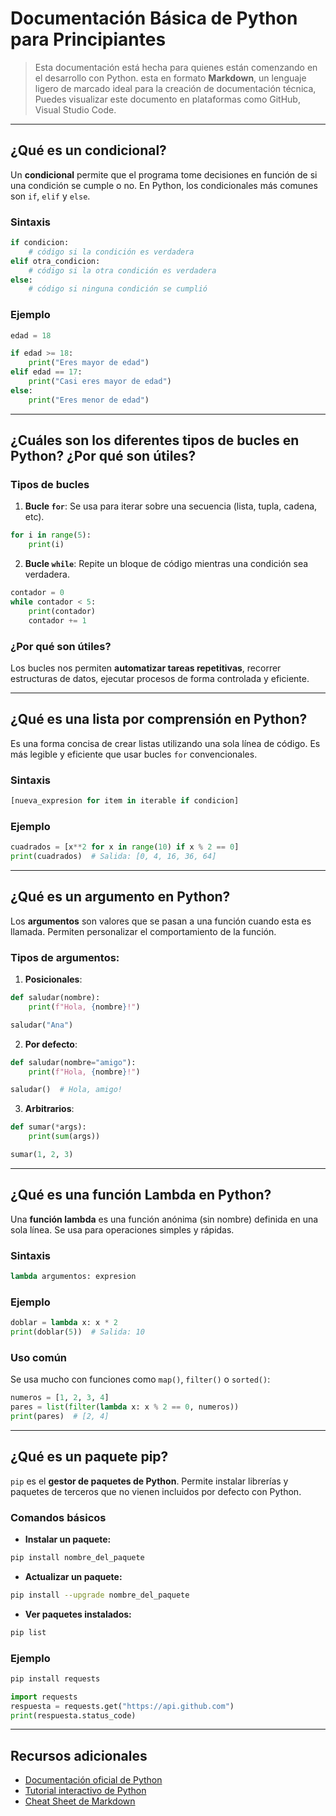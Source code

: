 # Documentación Básica de Python para Principiantes

> Esta documentación está hecha para quienes están comenzando en el desarrollo con Python. esta en formato **Markdown**, un lenguaje ligero de marcado ideal para la creación de documentación técnica, Puedes visualizar este documento en plataformas como GitHub, Visual Studio Code.

---

## ¿Qué es un condicional?

Un **condicional** permite que el programa tome decisiones en función de si una condición se cumple o no. En Python, los condicionales más comunes son `if`, `elif` y `else`.

### Sintaxis
```python
if condicion:
    # código si la condición es verdadera
elif otra_condicion:
    # código si la otra condición es verdadera
else:
    # código si ninguna condición se cumplió
```

### Ejemplo
```python
edad = 18

if edad >= 18:
    print("Eres mayor de edad")
elif edad == 17:
    print("Casi eres mayor de edad")
else:
    print("Eres menor de edad")
```

---

## ¿Cuáles son los diferentes tipos de bucles en Python? ¿Por qué son útiles?

### Tipos de bucles

1. **Bucle `for`**: Se usa para iterar sobre una secuencia (lista, tupla, cadena, etc).
```python
for i in range(5):
    print(i)
```

2. **Bucle `while`**: Repite un bloque de código mientras una condición sea verdadera.
```python
contador = 0
while contador < 5:
    print(contador)
    contador += 1
```

### ¿Por qué son útiles?
Los bucles nos permiten **automatizar tareas repetitivas**, recorrer estructuras de datos, ejecutar procesos de forma controlada y eficiente.

---

## ¿Qué es una lista por comprensión en Python?

Es una forma concisa de crear listas utilizando una sola línea de código. Es más legible y eficiente que usar bucles `for` convencionales.

### Sintaxis
```python
[nueva_expresion for item in iterable if condicion]
```

### Ejemplo
```python
cuadrados = [x**2 for x in range(10) if x % 2 == 0]
print(cuadrados)  # Salida: [0, 4, 16, 36, 64]
```

---

## ¿Qué es un argumento en Python?

Los **argumentos** son valores que se pasan a una función cuando esta es llamada. Permiten personalizar el comportamiento de la función.

### Tipos de argumentos:
1. **Posicionales**:
```python
def saludar(nombre):
    print(f"Hola, {nombre}!")

saludar("Ana")
```

2. **Por defecto**:
```python
def saludar(nombre="amigo"):
    print(f"Hola, {nombre}!")

saludar()  # Hola, amigo!
```

3. **Arbitrarios**:
```python
def sumar(*args):
    print(sum(args))

sumar(1, 2, 3)
```

---

## ¿Qué es una función Lambda en Python?

Una **función lambda** es una función anónima (sin nombre) definida en una sola línea. Se usa para operaciones simples y rápidas.

### Sintaxis
```python
lambda argumentos: expresion
```

### Ejemplo
```python
doblar = lambda x: x * 2
print(doblar(5))  # Salida: 10
```

### Uso común
Se usa mucho con funciones como `map()`, `filter()` o `sorted()`:
```python
numeros = [1, 2, 3, 4]
pares = list(filter(lambda x: x % 2 == 0, numeros))
print(pares)  # [2, 4]
```

---

## ¿Qué es un paquete pip?

`pip` es el **gestor de paquetes de Python**. Permite instalar librerías y paquetes de terceros que no vienen incluidos por defecto con Python.

### Comandos básicos
- **Instalar un paquete:**
```bash
pip install nombre_del_paquete
```
- **Actualizar un paquete:**
```bash
pip install --upgrade nombre_del_paquete
```
- **Ver paquetes instalados:**
```bash
pip list
```

### Ejemplo
```bash
pip install requests
```
```python
import requests
respuesta = requests.get("https://api.github.com")
print(respuesta.status_code)
```
---

## Recursos adicionales

- [Documentación oficial de Python](https://docs.python.org/es/3/)
- [Tutorial interactivo de Python](https://www.learnpython.org/)
- [Cheat Sheet de Markdown](https://www.markdownguide.org/cheat-sheet/)

